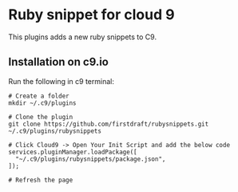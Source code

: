 Ruby snippet for cloud 9
===================

This plugins adds a new ruby snippets to C9.


Installation on c9.io
---------------------

Run the following in c9 terminal:

    # Create a folder
    mkdir ~/.c9/plugins

    # Clone the plugin
    git clone https://github.com/firstdraft/rubysnippets.git ~/.c9/plugins/rubysnippets

    # Click Cloud9 -> Open Your Init Script and add the below code
    services.pluginManager.loadPackage([
      "~/.c9/plugins/rubysnippets/package.json",
    ]);

    # Refresh the page

